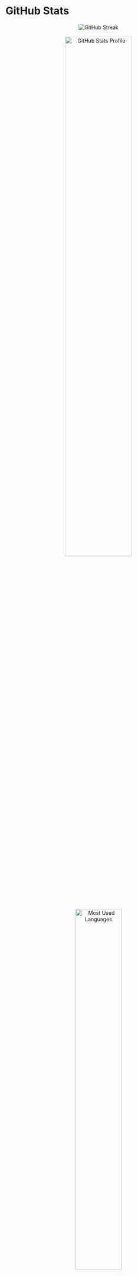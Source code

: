# GitHub Stats

<div>
  <div align="center">
    <img src="https://github-readme-streak-stats.herokuapp.com?user=CarlitosEngineer&theme=transparent&hide_border=true&short_numbers=true" alt="GitHub Streak" />
  </div>
  <br />
  <div align="center">
      <img align="center" width=60% src="https://github-readme-stats.vercel.app/api?username=CarlitosEngineer&show_icons=true&theme=transparent&hide_border=true&short_numbers=true" alt="GitHub Stats Profile" />
  </div>
  <br />
  <div align="center">
      <img align="center" width=50% src="https://github-readme-stats.vercel.app/api/top-langs/?username=CarlitosEngineer&layout=compact&theme=transparent&hide_border=true" alt="Most Used Languages" />
  </div>
  <br />
  <div align="center">
      <img align="center" width="75%" src="https://github-profile-trophy.vercel.app/?username=CarlitosEngineer&theme=transparent&row=1&column=4&margin-h=20&margin-w=20&no-bg=true&no-frame=true" alt="TROPHY" />
  </div>
  <br />
</div>